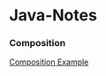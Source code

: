 # Java-Notes

### Composition
[Composition Example](https://github.com/Charles2005/Java-Notes/tree/master/Compostion)
